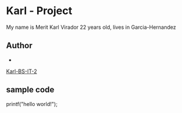# Karl - Project
My name is Merit Karl Virador 22 years old, lives in Garcia-Hernandez
## Author
*
[Karl-BS-IT-2](https://github.com/Karl-BS-IT-2)
## sample code
printf("hello world!");

